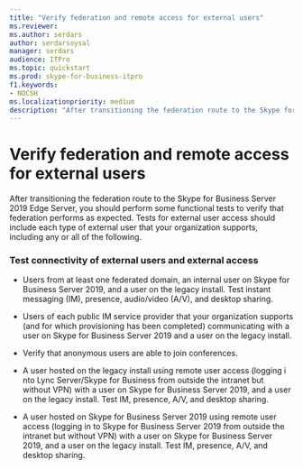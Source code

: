 ```yaml
---
title: "Verify federation and remote access for external users"
ms.reviewer: 
ms.author: serdars
author: serdarsoysal
manager: serdars
audience: ITPro
ms.topic: quickstart
ms.prod: skype-for-business-itpro
f1.keywords:
- NOCSH
ms.localizationpriority: medium
description: "After transitioning the federation route to the Skype for Business Server 2019 Edge Server, you should perform some functional tests to verify that federation performs as expected. Tests for external user access should include each type of external user that your organization supports, including any or all of the following."
---
```


# Verify federation and remote access for external users

After transitioning the federation route to the Skype for Business Server 2019 Edge Server, you should perform some functional tests to verify that federation performs as expected. Tests for external user access should include each type of external user that your organization supports, including any or all of the following.
  
### Test connectivity of external users and external access

- Users from at least one federated domain, an internal user on Skype for Business Server 2019, and a user on the legacy install. Test instant messaging (IM), presence, audio/video (A/V), and desktop sharing.
    
- Users of each public IM service provider that your organization supports (and for which provisioning has been completed) communicating with a user on Skype for Business Server 2019 and a user on the legacy install. 
    
- Verify that anonymous users are able to join conferences.
    
- A user hosted on the legacy install using remote user access (logging i nto Lync Server/Skype for Business from outside the intranet but without VPN) with a user on Skype for Business Server 2019, and a user on the legacy install. Test IM, presence, A/V, and desktop sharing.
    
- A user hosted on Skype for Business Server 2019 using remote user access (logging in to Skype for Business Server 2019 from outside the intranet but without VPN) with a user on Skype for Business Server 2019, and a user on the legacy install. Test IM, presence, A/V, and desktop sharing.
    

